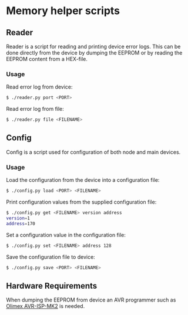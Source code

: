 # Memory helper scripts

## Reader
Reader is a script for reading and printing device error logs. This can be done
directly from the device by dumping the EEPROM or by reading the EEPROM content
from a HEX-file.

### Usage
Read error log from device:
```bash
$ ./reader.py port <PORT>
```

Read error log from file:
```bash
$ ./reader.py file <FILENAME>
```

## Config
Config is a script used for configuration of both node and main devices.

### Usage
Load the configuration from the device into a configuration file:
```bash
$ ./config.py load <PORT> <FILENAME>
```

Print configuration values from the supplied configuration file:
```bash
$ ./config.py get <FILENAME> version address
version=1
address=170
```

Set a configuration value in the configuration file:
```bash
$ ./config.py set <FILENAME> address 128
```

Save the configuration file to device:
```bash
$ ./config.py save <PORT> <FILENAME>
```

## Hardware Requirements
When dumping the EEPROM from device an AVR programmer such as
[Olimex AVR-ISP-MK2](https://www.olimex.com/Products/AVR/Programmers/AVR-ISP-MK2/open-source-hardware)
is needed.
